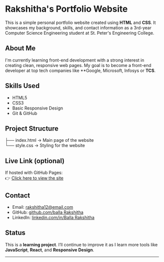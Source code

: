 # Rakshitha's Portfolio Website
This is a simple personal portfolio website created using **HTML** and **CSS**. It showcases my background, skills, and contact information as a 3rd-year Computer Science Engineering student at St. Peter's Engineering College.

## About Me
I'm currently learning front-end development with a strong interest in creating clean, responsive web pages. My goal is to become a front-end developer at top tech companies like **Google, Microsoft, Infosys or **TCS**.

## Skills Used
- HTML5
- CSS3
- Basic Responsive Design
- Git & GitHub

## Project Structure
├── index.html   → Main page of the website  
└── style.css    → Styling for the website

## Live Link (optional)
If hosted with GitHub Pages:  
👉 [Click here to view the site](https://github.com/Balla-Rakshitha/My-practice---site-.git)

## Contact
- Email: rakshitha12@email.com  
- GitHub: [github.com/balla Rakshitha](https://github.com/yourusername)  
- LinkedIn: [linkedin.com/in/Balla Rakshitha](https://linkedin.com/in/your-link)

## Status
This is a **learning project**. I’ll continue to improve it as I learn more tools like **JavaScript**, **React**, and **Responsive Design**.

---
